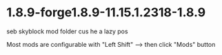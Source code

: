 # 1.8.9-forge1.8.9-11.15.1.2318-1.8.9
seb skyblock mod folder cus he a lazy pos

Most mods are configurable with "Left Shift" --> then click "Mods" button 